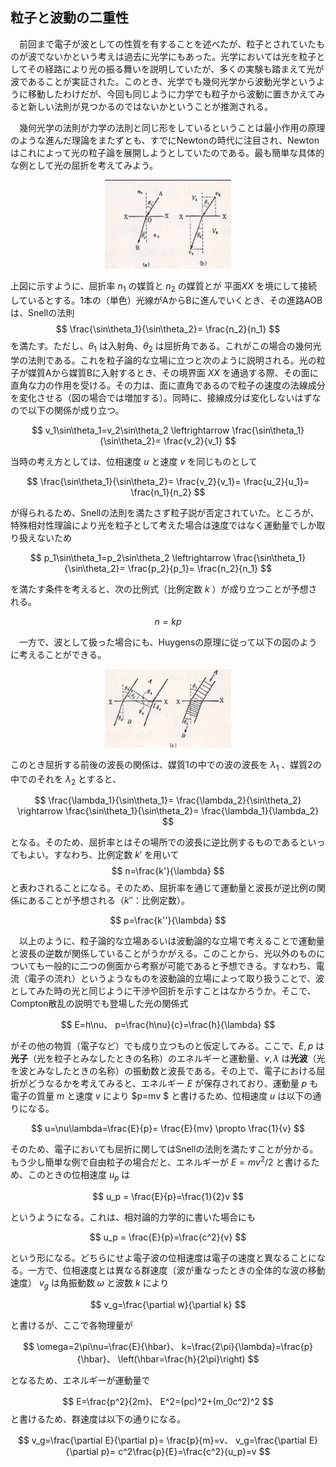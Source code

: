 
## 粒子と波動の二重性

　前回まで電子が波としての性質を有することを述べたが、粒子とされていたものが波でないかという考えは過去に光学にもあった。光学においては光を粒子としてその経路により光の振る舞いを説明していたが、多くの実験も踏まえて光が波であることが実証された。このとき、光学でも幾何光学から波動光学というように移動したわけだが、今回も同じように力学でも粒子から波動に置きかえてみると新しい法則が見つかるのではないかということが推測される。

　幾何光学の法則が力学の法則と同じ形をしているということは最小作用の原理のような進んだ理論をまたずとも、すでにNewtonの時代に注目され、Newtonはこれによって光の粒子論を展開しようとしていたのである。最も簡単な具体的な例として光の屈折を考えてみよう。

<p align="center">
    <img width="40%"
        src="images/newton_refraction.png">
</p>

上図に示すように、屈折率 $n_1$ の媒質と $n_2$ の媒質とが 平面$XX$ を境にして接続しているとする。1本の（単色）光線がAからBに進んでいくとき、その進路AOBは、Snellの法則
$$
    \frac{\sin\theta_1}{\sin\theta_2}=
    \frac{n_2}{n_1}
$$
を満たす。ただし、$\theta_1$ は入射角、$\theta_2$ は屈折角である。これがこの場合の幾何光学の法則である。これを粒子論的な立場に立つと次のように説明される。光の粒子が媒質Aから媒質Bに入射するとき、その境界面 $XX$ を通過する際、その面に直角な力の作用を受ける。その力は、面に直角であるので粒子の速度の法線成分を変化させる（図の場合では増加する）。同時に、接線成分は変化しないはずなので以下の関係が成り立つ。

$$
    v_1\sin\theta_1=v_2\sin\theta_2
    \leftrightarrow
    \frac{\sin\theta_1}{\sin\theta_2}=
    \frac{v_2}{v_1}
$$

当時の考え方としては、位相速度 $u$ と速度 $v$ を同じものとして

$$
    \frac{\sin\theta_1}{\sin\theta_2}=
    \frac{v_2}{v_1}=
    \frac{u_2}{u_1}=
    \frac{n_1}{n_2}
$$

が得られるため、Snellの法則を満たさず粒子説が否定されていた。ところが、特殊相対性理論により光を粒子として考えた場合は速度ではなく運動量でしか取り扱えないため

$$
    p_1\sin\theta_1=p_2\sin\theta_2
    \leftrightarrow
    \frac{\sin\theta_1}{\sin\theta_2}=
    \frac{p_2}{p_1}=
    \frac{n_2}{n_1}
$$

を満たす条件を考えると、次の比例式（比例定数 $k$ ）が成り立つことが予想される。

$$
    n=kp
$$

　一方で、波として扱った場合にも、Huygensの原理に従って以下の図のように考えることができる。

<p align="center">
    <img width="40%"
        src="images/huygens_refraction.png">
</p>

このとき屈折する前後の波長の関係は、媒質1の中での波の波長を $\lambda_1$ 、媒質2の中でのそれを $\lambda_2$ とすると、

$$
    \frac{\lambda_1}{\sin\theta_1}=
    \frac{\lambda_2}{\sin\theta_2}
    \rightarrow
    \frac{\sin\theta_1}{\sin\theta_2}=
    \frac{\lambda_1}{\lambda_2}
$$

となる。そのため、屈折率とはその場所での波長に逆比例するものであるといってもよい。すなわち、比例定数 $k'$ を用いて
$$
    n=\frac{k'}{\lambda}
$$
と表わされることになる。そのため、屈折率を通じて運動量と波長が逆比例の関係にあることが予想される（$k''$：比例定数）。

$$
    p=\frac{k''}{\lambda}
$$

　以上のように、粒子論的な立場あるいは波動論的な立場で考えることで運動量と波長の逆数が関係していることがうかがえる。このことから、光以外のものについても一般的に二つの側面から考察が可能であると予想できる。すなわち、電流（電子の流れ）というようなものを波動論的立場によって取り扱うことで、波としてみた時の光と同じように干渉や回折を示すことはなかろうか。そこで、Compton散乱の説明でも登場した光の関係式

$$
    E=h\nu、
    p=\frac{h\nu}{c}=\frac{h}{\lambda}
$$

がその他の物質（電子など）でも成り立つものと仮定してみる。ここで、$E,p$ は**光子**（光を粒子とみなしたときの名称）のエネルギーと運動量、$\nu,\lambda$ は**光波**（光を波とみなしたときの名称）の振動数と波長である。その上で、電子における屈折がどうなるかを考えてみると、エネルギー $E$ が保存されており、運動量 $p$ も電子の質量 $m$ と速度 $v$ により $p=mv
$ と書けるため、位相速度 $u$ は以下の通りになる。

$$
    u=\nu\lambda=\frac{E}{p}=
    \frac{E}{mv}
    \propto
    \frac{1}{v}
$$

そのため、電子においても屈折に関してはSnellの法則を満たすことが分かる。もう少し簡単な例で自由粒子の場合だと、エネルギーが $E=mv^2/2$ と書けるため、このときの位相速度 $u_p$ は

$$
    u_p = \frac{E}{p}=\frac{1}{2}v
$$

というようになる。これは、相対論的力学的に書いた場合にも

$$
    u_p = \frac{E}{p}=\frac{c^2}{v}
$$

という形になる。どちらにせよ電子波の位相速度は電子の速度と異なることになる。一方で、位相速度とは異なる群速度（波が重なったときの全体的な波の移動速度） $v_g$ は角振動数 $\omega$ と波数 $k$ により

$$
    v_g=\frac{\partial w}{\partial k}
$$

と書けるが、ここで各物理量が

$$
    \omega=2\pi\nu=\frac{E}{\hbar}、
    k=\frac{2\pi}{\lambda}=\frac{p}{\hbar}、
    \left(\hbar=\frac{h}{2\pi}\right)
$$

となるため、エネルギーが運動量で

$$
    E=\frac{p^2}{2m}、
    E^2=(pc)^2+(m_0c^2)^2
$$
と書けるため、群速度は以下の通りになる。

$$
    v_g=\frac{\partial E}{\partial p}=
    \frac{p}{m}=v、
    v_g=\frac{\partial E}{\partial p}=
    c^2\frac{p}{E}=\frac{c^2}{u_p}=v
$$